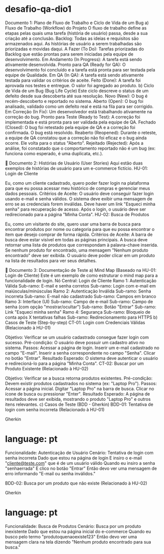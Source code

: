 # desafio-qa-dio1 
 Documento 1: Plano de Fluxo de Trabalho e Ciclo de Vida de um Bug
a) Fluxo de Trabalho (Workflow) do Projeto
O fluxo de trabalho define as etapas pelas quais uma tarefa (história de usuário) passa, desde a sua criação até a conclusão.
Backlog: Todas as ideias e requisitos são armazenados aqui. As histórias de usuário a serem trabalhadas são priorizadas e movidas daqui.
A Fazer (To Do): Tarefas priorizadas do Backlog que estão prontas para serem iniciadas pela equipe de desenvolvimento.
Em Andamento (In Progress): A tarefa está sendo ativamente desenvolvida.
Pronto para QA (Ready for QA): O desenvolvimento foi concluído e a tarefa está pronta para ser testada pela equipe de Qualidade.
Em QA (In QA): A tarefa está sendo ativamente testada para validar os critérios de aceite.
Feito (Done): A tarefa foi aprovada nos testes e entregue. O valor foi agregado ao produto.
b) Ciclo de Vida de um Bug (Bug Life Cycle)
Este ciclo descreve o status de um defeito desde sua descoberta até sua resolução.
Novo (New): O bug é recém-descoberto e reportado no sistema.
Aberto (Open): O bug foi analisado, validado como um defeito real e está na fila para ser corrigido.
Em Correção (In Fix): Um desenvolvedor está trabalhando ativamente na correção do bug.
Pronto para Teste (Ready to Test): A correção foi implementada e está pronta para ser validada pela equipe de QA.
Fechado (Closed): O bug foi retestado pela equipe de QA e a correção foi confirmada. O bug está resolvido.
Reaberto (Reopened): Durante o reteste, a equipe de QA constatou que a correção não foi eficaz e o bug ainda ocorre. Ele volta para o status "Aberto".
Rejeitado (Rejected): Após a análise, foi constatado que o comportamento reportado não é um bug (ex: funciona como esperado, é uma duplicata, etc.).

👤 Documento 2: Histórias de Usuário (User Stories)
Aqui estão duas exemplos de histórias de usuário para um e-commerce fictício.
HU-01: Login de Cliente


Eu, como um cliente cadastrado,
quero poder fazer login na plataforma
para que eu possa acessar meu histórico de compras e gerenciar meus dados pessoais.
Critérios de Aceite:
O usuário deve conseguir fazer login usando e-mail e senha válidos.
O sistema deve exibir uma mensagem de erro se as credenciais forem inválidas.
Deve haver um link "Esqueci minha senha" para recuperação de acesso.
Após o login, o usuário deve ser redirecionado para a página "Minha Conta".
HU-02: Busca de Produtos


Eu, como um visitante do site,
quero usar uma barra de busca para encontrar produtos por nome ou categoria
para que eu possa encontrar o item que desejo comprar de forma rápida.
Critérios de Aceite:
A barra de busca deve estar visível em todas as páginas principais.
A busca deve retornar uma lista de produtos que correspondam à palavra-chave inserida.
Se nenhum produto for encontrado, uma mensagem "Nenhum produto encontrado" deve ser exibida.
O usuário deve poder clicar em um produto na lista de resultados para ver seus detalhes.

🧪 Documento 3: Documentação de Teste
a) Mind Map (Baseado na HU-01: Login de Cliente)
Este é um exemplo de como estruturar o mind map para a funcionalidade de login.
Nó Central: Login de Cliente
Ramo 1: Autenticação Válida
Sub-ramo: E-mail e senha corretos
Sub-ramo: Login com e-mail em maiúsculas/minúsculas
Ramo 2: Autenticação Inválida
Sub-ramo: Senha incorreta
Sub-ramo: E-mail não cadastrado
Sub-ramo: Campos em branco
Ramo 3: Interface (UI)
Sub-ramo: Campo de e-mail
Sub-ramo: Campo de senha (com opção "mostrar/ocultar")
Sub-ramo: Botão "Entrar"
Sub-ramo: Link "Esqueci minha senha"
Ramo 4: Segurança
Sub-ramo: Bloqueio de conta após X tentativas falhas
Sub-ramo: Redirecionamento para HTTPS
b) Casos de Teste (Step-by-step)
CT-01: Login com Credenciais Válidas (Relacionado à HU-01)


Objetivo: Verificar se um usuário cadastrado consegue fazer login com sucesso.
Pré-condição: O usuário deve possuir um cadastro ativo no sistema.
Passos:
Acessar a página de login.
Inserir um e-mail cadastrado no campo "E-mail".
Inserir a senha correspondente no campo "Senha".
Clicar no botão "Entrar".
Resultado Esperado: O sistema deve autenticar o usuário e redirecioná-lo para a página "Minha Conta".
CT-02: Buscar por um Produto Existente (Relacionado à HU-02)


Objetivo: Verificar se a busca retorna produtos existentes.
Pré-condição: Devem existir produtos cadastrados no sistema (ex: "Laptop Pro").
Passos:
Acessar a página inicial.
Digitar "Laptop Pro" na barra de busca.
Clicar no ícone de busca ou pressionar "Enter".
Resultado Esperado: A página de resultados deve ser exibida, mostrando o produto "Laptop Pro" e outros itens relevantes.
c) Casos de Teste (BDD - Gherkin)
BDD-01: Tentativa de login com senha incorreta (Relacionado à HU-01)

 Gherkin
# language: pt
Funcionalidade: Autenticação de Usuário
Cenário: Tentativa de login com senha incorreta
  Dado que estou na página de login
  E insiro o e-mail "cliente@teste.com" que é de um usuário válido
  Quando eu insiro a senha "senhaerrada"
  E clico no botão "Entrar"
  Então devo ver uma mensagem de erro informando "E-mail ou senha inválidos."


BDD-02: Busca por um produto que não existe (Relacionado à HU-02)

 Gherkin
# language: pt
Funcionalidade: Busca de Produtos
Cenário: Busca por um produto inexistente
  Dado que estou na página inicial do e-commerce
  Quando eu busco pelo termo "produtoquenaoexiste123"
  Então devo ver uma mensagem clara na tela dizendo "Nenhum produto encontrado para sua busca."



